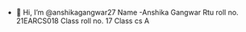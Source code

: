 - 👋 Hi, I’m @anshikagangwar27
Name -Anshika Gangwar
Rtu roll no. 21EARCS018
Class roll no. 17
Class cs A


<!---
anshikagangwar27/anshikagangwar27 is a ✨ special ✨ repository because its `README.md` (this file) appears on your GitHub profile.
You can click the Preview link to take a look at your changes.
--->
